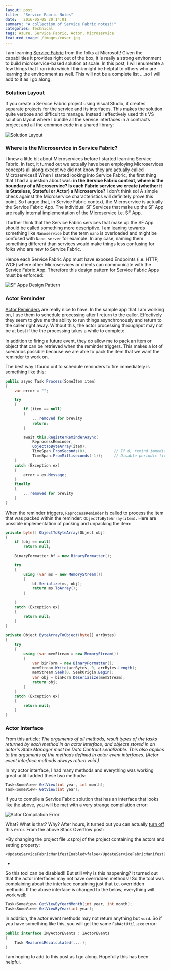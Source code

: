 ```yaml
---
layout: post
title:  "Service Fabric Notes"
date:   2016-05-05 20:14:01
summary: "A collection of Service Fabric notes!!"
categories: Technical
tags: Azure, Service Fabric, Actor, Microservice
featured_image: /images/cover.jpg
---
```


I am learning [Service Fabric](https://azure.microsoft.com/en-us/services/service-fabric/) from the folks at Microsoft! Given the capabilities it provides right out of the box, it is really a strong environment to build microservice-based solution at scale. In this post, I will enumerate a few things that I ran into which I think might be helpful to others who are learning the environment as well. This will not be a complete list ....so I will add to it as I go along.

### Solution Layout

If you create a Service Fabric project using Visual Studio, it creates separate projects for the service and its interfaces. This makes the solution quite verbose and difficult to manage. Instead I effectively used this VS solution layout where I bundle all the service interfaces in a contracts project and all the common code in a shared library:

![Solution Layout](http://i.imgur.com/W5Iiz2e.png)     

### Where is the Microservice in Service Fabric?

I knew a little bit about Microservices before I started learning Service Fabric. In fact, it turned out we actually have been employing Microservices concepts all along except we did not know they are actually called Microservices!! When I started looking into Service Fabric, the first thing that I had a question about was: **in the Service Fabric context, where is the boundary of a Microservice? Is each Fabric service we create (whether it is Stateless, Stateful or Actor) a Microservice?** I don't think so! A simple check against the Microservice characteristics will definitely prove this point. So I argue that, in Service Fabric context, the Microservice is actually the Service Fabric App. The individual SF Services that make up the SF App are really internal implementation of the Microservice i.e. SF App.

I further think that the Service Fabric services that make up the SF App should be called something more descriptive. I am leaning towards something like `Nanoservice` but the term `nano` is overloaded and might be confused with `Nano server` for example. In any case, naming them something different than services would make things less confusing for folks who are new to Service Fabric.  

Hence each Service Fabric App must have exposed Endpoints (i.e. HTTP, WCF) where other Microservices or clients can communicate with the Service Fabric App. Therefore this design pattern for Service Fabric Apps must be enforced:

![SF Apps Design Pattern](http://i.imgur.com/3SCdCRp.png)

### Actor Reminder

[Actor Reminders](https://azure.microsoft.com/en-us/documentation/articles/service-fabric-reliable-actors-timers-reminders/) are really nice to have. In the sample app that I am working on, I use them to schedule processing after I return to the caller. Effectively they seem to give me the ability to run things asynchronously and return to the caller right away. Without this, the actor processing throughput may not be at best if the the processing takes a while to complete. 
   
In addition to firing a future event, they do allow me to pack an item or object that can be retrieved when the reminder triggers. This makes a lot of scenarios possible because we are able to pack the item that we want the reminder to work on.
  
The best way I found out to schedule reminders to fire immediately is something like this:

```csharp
public async Task Process(SomeItem item)
{
	var error = "";

	try
	{
		if (item == null)
		{
			...removed for brevity
			return;
		}

		await this.RegisterReminderAsync(
			ReprocessReminder,
			ObjectToByteArray(item),
			TimeSpan.FromSeconds(0),            // If 0, remind immediately
			TimeSpan.FromMilliseconds(-1));     // Disable periodic firing
	}
	catch (Exception ex)
	{
		error = ex.Message;
	}
	finally
	{
		...removed for brevity
	}
}
``` 
When the reminder triggers, `ReprocessReminder` is called to process the item that was packed within the reminder: `ObjectToByteArray(item)`. Here are possible implementation of packing and unpacking the item:

```csharp
private byte[] ObjectToByteArray(Object obj)
{
    if (obj == null)
        return null;

    BinaryFormatter bf = new BinaryFormatter();

    try
    {
        using (var ms = new MemoryStream())
        {
            bf.Serialize(ms, obj);
            return ms.ToArray();
        }

    }
    catch (Exception ex)
    {
        return null;
    }
}

private Object ByteArrayToObject(byte[] arrBytes)
{
    try
    {
        using (var memStream = new MemoryStream())
        {
            var binForm = new BinaryFormatter();
            memStream.Write(arrBytes, 0, arrBytes.Length);
            memStream.Seek(0, SeekOrigin.Begin);
            var obj = binForm.Deserialize(memStream);
            return obj;
        }
    }
    catch (Exception ex)
    {
        return null;
    }
}
```

### Actor Interface

From this [article](https://azure.microsoft.com/en-us/documentation/articles/service-fabric-reliable-actors-notes-on-actor-type-serialization/): *The arguments of all methods, result types of the tasks returned by each method in an actor interface, and objects stored in an actor's State Manager must be Data Contract serializable. This also applies to the arguments of the methods defined in actor event interfaces. (Actor event interface methods always return void.)* 

In my actor interface, I had many methods and everything was working great until I added these two methods:

```csharp
Task<SomeView> GetView(int year, int month);
Task<SomeView> GetView(int year);
```
If you to compile a Service Fabric solution that has an interface that looks like the above, you will be met with a very strange compilation error:

![Actor Compilation Error](http://i.imgur.com/cO972hG.png)

What? What is that? Why? After hours, it turned out you can actually [turn off](http://stackoverflow.com/questions/35820191/how-to-ignore-a-servicetype-from-servicefabric-manifest-file-on-build-deploy) this error. From the above Stack Overflow post:

*By changing the project file .csproj of the project containing the actors and setting property:

```
<UpdateServiceFabricManifestEnabled>false</UpdateServiceFabricManifestEnabled>
```
*

So this tool can be disabled!! But still why is this happening? It turned out that the actor interfaces may not have overridden methods!! So the tool was complaining about the interface containing just that i.e. overridden methods. If the above interface is changed to the below, everything will work well:

```csharp
Task<SomeView> GetViewByYearNMonth(int year, int month);
Task<SomeView> GetViewByYear(int year);
```

In addition, the actor event methods may not return anything but `void`. So if you have something like this, you will get the same `FabActUtil.exe` error:

```csharp
public interface IMyActorEvents : IActorEvents
{
	Task MeasuresRecalculated(....);
}
```

I am hoping to add to this post as I go along. Hopefully this has been helpful.
 